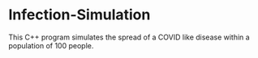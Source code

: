 # Infection-Simulation
This C++ program simulates the spread of a COVID like disease within a population of 100 people.
